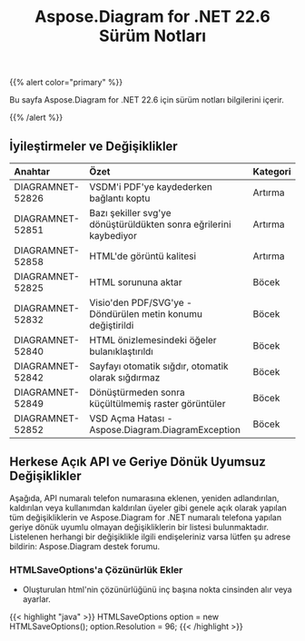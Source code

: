 ﻿---
title: Aspose.Diagram for .NET 22.6 Sürüm Notları
type: docs
weight: 22
url: /tr/net/aspose-diagram-for-net-22-6-release-notes/
---
{{% alert color="primary" %}} 

Bu sayfa Aspose.Diagram for .NET 22.6 için sürüm notları bilgilerini içerir.

{{% /alert %}} 
## **İyileştirmeler ve Değişiklikler**

|**Anahtar**|**Özet**|**Kategori**|
|:- |:- |:- |
|DIAGRAMNET-52826|VSDM'i PDF'ye kaydederken bağlantı koptu|Artırma|
|DIAGRAMNET-52851|Bazı şekiller svg'ye dönüştürüldükten sonra eğrilerini kaybediyor|Artırma|
|DIAGRAMNET-52858|HTML'de görüntü kalitesi|Artırma|
|DIAGRAMNET-52825|HTML sorununa aktar|Böcek|
|DIAGRAMNET-52832|Visio'den PDF/SVG'ye - Döndürülen metin konumu değiştirildi|Böcek|
|DIAGRAMNET-52840|HTML önizlemesindeki öğeler bulanıklaştırıldı|Böcek|
|DIAGRAMNET-52842|Sayfayı otomatik sığdır, otomatik olarak sığdırmaz|Böcek|
|DIAGRAMNET-52849|Dönüştürmeden sonra küçültülmemiş raster görüntüler|Böcek|
|DIAGRAMNET-52852|VSD Açma Hatası - Aspose.Diagram.DiagramException|Böcek|

## **Herkese Açık API ve Geriye Dönük Uyumsuz Değişiklikler**
Aşağıda, API numaralı telefon numarasına eklenen, yeniden adlandırılan, kaldırılan veya kullanımdan kaldırılan üyeler gibi genele açık olarak yapılan tüm değişikliklerin ve Aspose.Diagram for .NET numaralı telefona yapılan geriye dönük uyumlu olmayan değişikliklerin bir listesi bulunmaktadır. Listelenen herhangi bir değişiklikle ilgili endişeleriniz varsa lütfen şu adrese bildirin: Aspose.Diagram destek forumu.
### **HTMLSaveOptions'a Çözünürlük Ekler**
- Oluşturulan html'nin çözünürlüğünü inç başına nokta cinsinden alır veya ayarlar.

{{< highlight "java" >}}
HTMLSaveOptions option = new HTMLSaveOptions();
option.Resolution = 96;
{{< /highlight >}}

